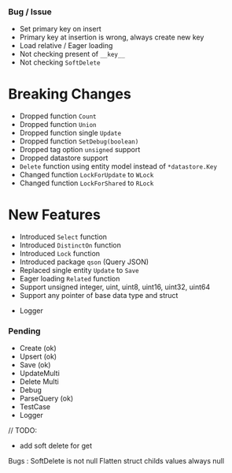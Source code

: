 ### Bug / Issue

* Set primary key on insert
* Primary key at insertion is wrong, always create new key
* Load relative / Eager loading
* Not checking present of `__key__`
* Not checking `SoftDelete`

# Breaking Changes

* Dropped function `Count`
* Dropped function `Union`
* Dropped function single `Update`
* Dropped function `SetDebug(boolean)`
* Dropped tag option `unsigned` support
* Dropped datastore support
* `Delete` function using entity model instead of `*datastore.Key`
* Changed function `LockForUpdate` to `WLock`
* Changed function `LockForShared` to `RLock`

# New Features

* Introduced `Select` function
* Introduced `DistinctOn` function
* Introduced `Lock` function
* Introduced package `qson` (Query JSON)
* Replaced single entity `Update` to `Save`
* Eager loading `Related` function
* Support unsigned integer, uint, uint8, uint16, uint32, uint64
* Support any pointer of base data type and struct

- Logger

### Pending

* Create (ok)
* Upsert (ok)
* Save (ok)
* UpdateMulti
* Delete Multi
* Debug
* ParseQuery (ok)
* TestCase
* Logger

// TODO:

* add soft delete for get

Bugs :
SoftDelete is not null
Flatten struct childs values always null
